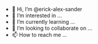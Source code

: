 - 👋 Hi, I’m @erick-alex-sander
- 👀 I’m interested in ...
- 🌱 I’m currently learning ...
- 💞️ I’m looking to collaborate on ...
- 📫 How to reach me ...

<!---
erick-alex-sander/erick-alex-sander is a ✨ special ✨ repository because its `README.md` (this file) appears on your GitHub profile.
You can click the Preview link to take a look at your changes.
--->

